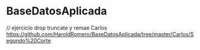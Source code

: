# BaseDatosAplicada

// ejercicio drop truncate y remae Carlos
https://github.com/HaroldRomero/BaseDatosAplicada/tree/master/Carlos/Segundo%20Corte